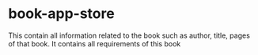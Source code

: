 # book-app-store
This contain all information related to the book such as author, title, pages of that book. It contains all requirements of this book
